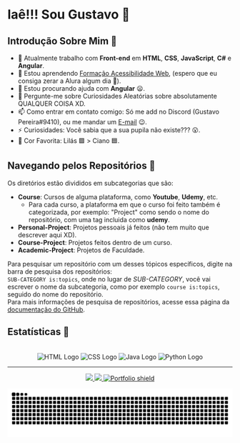 <!-- Importação de Sites Externos e Bibliotecas -->
<link rel="stylesheet" href="https://cdn.jsdelivr.net/gh/devicons/devicon@v2.14.0/devicon.min.css">

# Iaê!!! Sou Gustavo 👋

## Introdução Sobre Mim 🧭
- 🔭 Atualmente trabalho com **Front-end** em **HTML**, **CSS**, **JavaScript**, **C#** e **Angular**.
- 🌱 Estou aprendendo [Formação Acessibilidade Web](https://cursos.alura.com.br/formacao-acessibilidade-web), (espero que eu consiga
zerar a Alura algum dia 🤣).
- 🤔 Estou procurando ajuda com **Angular** 😦.
- 💬 Pergunte-me sobre Curiosidades Aleatórias sobre absolutamente QUALQUER COISA XD.
- 📫 Como entrar em contato comigo: Só me add no Discord (Gustavo Pereira#9410), ou me mandar um <a href="mailto:guga.PRO.00@hotmail.com">E-mail</a> 😉.
- ⚡ Curiosidades: Você sabia que a sua pupila não existe??? 😮.
- 🎨 Cor Favorita: Lilás 🟪 > Ciano 🟦.

## Navegando pelos Repositórios 🚢
Os diretórios estão divididos em subcategorias que são:
* **Course**: Cursos de alguma plataforma, como **Youtube**, **Udemy**, etc.
    * Para cada curso, a plataforma em que o curso foi feito também é categorizada, por exemplo: "Project" como sendo o nome do repositório, com uma tag incluida como **udemy**.
* **Personal-Project**: Projetos pessoais já feitos (não tem muito que descrever aqui XD).
* **Course-Project**: Projetos feitos dentro de um curso.
* **Academic-Project**: Projetos de Faculdade.

Para pesquisar um repositório com um desses tópicos específicos, digite na barra de pesquisa dos repositórios:</br>
`SUB-CATEGORY is:topics`, onde no lugar de *SUB-CATEGORY*, você vai escrever o nome da subcategoria, como por exemplo
`course is:topics`, seguido do nome do repositório.</br>
Para mais informações de pesquisa de repositórios, acesse essa página da [documentação do
GitHub](https://docs.github.com/pt/search-github/searching-on-github/searching-for-repositories).

## Estatísticas 📑
<!--<div>
    <a href="https://github.com/Volaxy">
        <img height="180em"
            src="https://github-readme-stats.vercel.app/api?username=Volaxy&show_icons=true&theme=jolly&include_all_commits=true&count_private=true" />
        <img height="180em"
            src="https://github-readme-stats.vercel.app/api/top-langs/?username=Volaxy&layout=compact&langs_count=16&theme=jolly" />
    </a>
</div>-->

<div align="center"><br/>
    <img alt="HTML Logo" height="60" width="50" src="./icons/html-5.svg" />
    <img alt="CSS Logo" height="60" width="50" src="./icons/css-3.svg" />
    <img alt="Java Logo" height="60" width="50" src="./icons/java.svg" />
    <img alt="Python Logo" height="60" width="50" src="./icons/python.svg" />
</div>

***

<div align="center">
   
 <!-- Linkedin -->
 <a href="https://www.linkedin.com/in/gustavo-martins-pereira-20a504198/" target="_blank">
     <img src="https://img.shields.io/badge/LinkedIn-0077B5?style=for-the-badge&logo=linkedin&logoColor=white">
 </a>
 
 <!-- WhatsApp -->
 <a href="https://wa.me/5527996013293" rel="nofollow">
   <img src="https://img.shields.io/badge/WhatsApp-25D366?style=for-the-badge&logo=whatsapp&logoColor=white">
 </a>
 
 <a href="https://volaxy.github.io/Volaxy/" target="_blank">
   <img src="https://img.shields.io/badge/PORTFOLIO-0A182E?style=for-the-badge" alt="Portfolio shield">
 </a>
   
</div>

![Snake animation](https://github.com/Volaxy/Volaxy/blob/output/github-contribution-grid-snake.svg)
